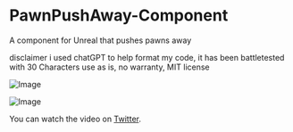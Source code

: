 # PawnPushAway-Component
A component for Unreal that pushes pawns away

disclaimer i used chatGPT to help format my code, it has been battletested with 30 Characters
use as is, no warranty, MIT license

![Image](https://i.imgur.com/RvrfZRW.png)

![Image](https://i.imgur.com/rTF27yR.png)

You can watch the video on [Twitter](https://twitter.com/Weston_Mitchell/status/1721799355592761401).
